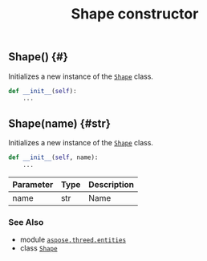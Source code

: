﻿---
title: Shape constructor
second_title: Aspose.3D for Python via .NET API References
description: 
type: docs
weight: 10
url: /python-net/aspose.threed.entities/shape/__init__/
is_root: false
---

## Shape() {#}

Initializes a new instance of the [`Shape`](/3d/python-net/aspose.threed.entities/shape) class.



```python
def __init__(self):
    ...
```




## Shape(name) {#str}

Initializes a new instance of the [`Shape`](/3d/python-net/aspose.threed.entities/shape) class.



```python
def __init__(self, name):
    ...
```


| Parameter | Type | Description |
| :- | :- | :- |
| name | str | Name |



### See Also
* module [`aspose.threed.entities`](../../)
* class [`Shape`](/3d/python-net/aspose.threed.entities/shape)
